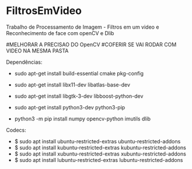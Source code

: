 # FiltrosEmVideo
Trabalho de Processamento de Imagem - Filtros em um video e Reconhecimento de face com openCV e Dlib

#MELHORAR A PRECISAO DO OpenCV
#COFERIR SE VAI RODAR COM VIDEO NA MESMA PASTA


Dependências:

* sudo apt-get install build-essential cmake pkg-config
* sudo apt-get install libx11-dev libatlas-base-dev
* sudo apt-get install libgtk-3-dev libboost-python-dev

* sudo apt-get install python3-dev python3-pip

* python3 -m pip install numpy opencv-python imutils dlib

Codecs:

* $ sudo apt install ubuntu-restricted-extras ubuntu-restricted-addons
* $ sudo apt install kubuntu-restricted-extras kubuntu-restricted-addons
* $ sudo apt install xubuntu-restricted-extras xubuntu-restricted-addons
* $ sudo apt install lubuntu-restricted-extras lubuntu-restricted-addons
